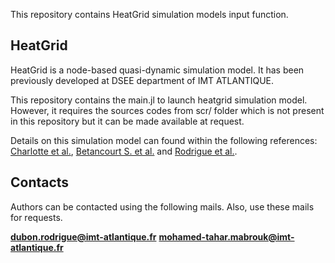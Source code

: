 This repository contains HeatGrid simulation models input function.

## HeatGrid

HeatGrid is a node-based quasi-dynamic simulation model. It has been previously developed at DSEE department of IMT ATLANTIQUE.

This repository contains the main.jl to launch heatgrid simulation model. However, it requires the sources codes from scr/ folder which is not present in this repository but it can be made available at request.

Details on this simulation model can found within the following references: [Charlotte et al.](https://www.researchgate.net/publication/281533910_Integrated_models_for_evaluation_of_local_actions_for_the_reduction_of_greenhouse_gases_emissions_HeatGrid_an_energy_simulation_model_for_a_strategic_management_of_district_heating_networks), [Betancourt S. et al.](https://www.sciencedirect.com/science/article/abs/pii/S0360544219311612?via%3Dihub) and [Rodrigue et al.](https://www.proceedings.com/077185-0025.html).

## Contacts

Authors can be contacted using the following mails. Also, use these mails for requests.

**dubon.rodrigue@imt-atlantique.fr**
**mohamed-tahar.mabrouk@imt-atlantique.fr**